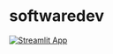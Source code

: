 ﻿# softwaredev

[![Streamlit App](https://static.streamlit.io/badges/streamlit_badge_black_white.svg)](https://parallel-resistor-calculator.streamlit.app/)